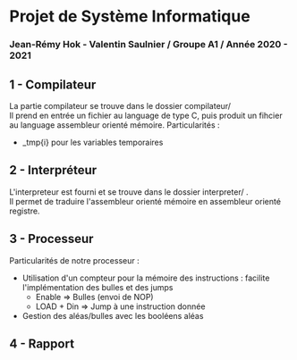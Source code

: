 # Projet de Système Informatique
### Jean-Rémy Hok - Valentin Saulnier / Groupe A1 / Année 2020 - 2021  
## 1 - Compilateur 
La partie compilateur se trouve dans le dossier compilateur/  
Il prend en entrée un fichier au language de type C, puis produit un fihcier au language assembleur orienté mémoire.
Particularités : 
  * _tmp{i} pour les variables temporaires

## 2 - Interpréteur 
L'interpreteur est fourni et se trouve dans le dossier interpreter/ .  
Il permet de traduire l'assembleur orienté mémoire en assembleur orienté registre.

## 3 - Processeur
Particularités de notre processeur : 
  * Utilisation d'un compteur pour la mémoire des instructions : facilite l'implémentation des bulles et des jumps
    * Enable => Bulles (envoi de NOP)
    * LOAD + Din => Jump à une instruction donnée
  * Gestion des aléas/bulles avec les booléens aléas

## 4 - Rapport 
